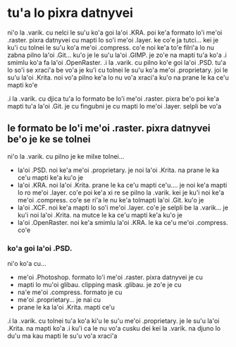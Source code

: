 # tu'a lo pixra datnyvei
ni'o la .varik. cu nelci le su'u ko'a goi la'oi .KRA. poi ke'a formato lo'i me'oi .raster. pixra datnyvei cu mapti lo so'i me'oi .layer. ke co'e ja tutci... kei je ku'i cu tolnei le su'u ko'a me'oi .compress. co'e noi ke'a to'e filri'a lo nu zabna pilno la'oi .Git... ku'o je le su'u la'oi .GIMP. je zo'e na mapti tu'a ko'a  .i smimlu ko'a fa la'oi .OpenRaster.  .i la .varik. cu pilno ko'e goi la'oi .PSD. tu'a lo so'i se xraci'a be vo'a je ku'i cu tolnei le su'u ko'a me'oi .proprietary. joi le su'u la'oi .Krita. noi vo'a pilno ke'a lo nu vo'a xraci'a ku'o na prane le ka ce'u mapti ko'e

.i la .varik. cu djica tu'a lo formato be lo'i me'oi .raster. pixra be'o poi ke'a mapti tu'a la'oi .Git. je cu fingubni je cu mapti lo me'oi .layer. selpli be vo'a

## le formato be lo'i me'oi .raster. pixra datnyvei be'o je ke se tolnei
ni'o la .varik. cu pilno je ke milxe tolnei...

* la'oi .PSD. noi ke'a me'oi .proprietary. je noi la'oi .Krita. na prane le ka ce'u mapti ke'a ku'o je
* la'oi .KRA. noi la'oi .Krita. prane le ka ce'u mapti ce'u.... je noi ke'a mapti lo ro me'oi .layer. co'e poi ke'a xi re se pilno la .varik. kei je ku'i noi ke'a me'oi .compress. co'e se ri'a le nu ke'a tolmapti la'oi .Git. ku'o je
* la'oi .XCF. noi ke'a mapti lo so'i me'oi .layer. co'e je selpli be la .varik... je ku'i noi la'oi .Krita. na mutce le ka ce'u mapti ke'a ku'o je
* la'oi .OpenRaster. noi ke'a smimlu la'oi .KRA. le ka ce'u me'oi .compress. co'e

### ko'a goi la'oi .PSD.
ni'o ko'a cu...

* me'oi .Photoshop. formato lo'i me'oi .raster. pixra datnyvei je cu
* mapti lo mu'oi glibau. clipping mask .glibau. je zo'e je cu
* na'e me'oi .compress. formato je cu
* me'oi .proprietary... je nai cu
* prane le ka la'oi .Krita. mapti ce'u

.i la .varik. cu tolnei tu'a ko'a ki'u le su'u me'oi .proprietary. je le su'u la'oi .Krita. na mapti ko'a  .i ku'i ca le nu vo'a cusku dei kei la .varik. na djuno lo du'u ma kau mapti le su'u vo'a xraci'a

